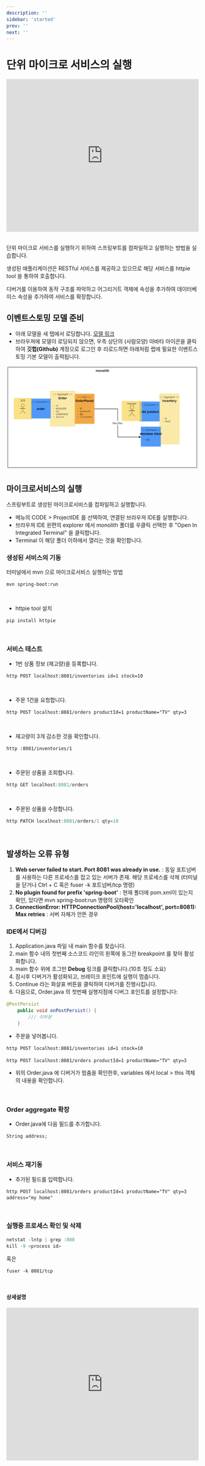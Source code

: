```yaml
---
description: ''
sidebar: 'started'
prev: ''
next: ''
---
```


# 단위 마이크로 서비스의 실행 

<div style = "height:400px; object-fit: cover;">
<iframe style = "width:100%; height:100%;" src="https://www.youtube.com/embed/x0hYVpwcl_A" title="YouTube video player" frameborder="0" allow="accelerometer; autoplay; clipboard-write; encrypted-media; gyroscope; picture-in-picture" allowfullscreen></iframe>
</div><br>

단위 마이크로 서비스를 실행하기 위하여 스프링부트를 컴파일하고 실행하는 방법을 실습합니다. 

생성된 애플리케이션은 RESTful 서비스를 제공하고 있으므로 해당 서비스를 httpie tool 을 통하여 호출합니다. 

디버거를 이용하여 동작 구조를 파악하고 어그리거트 객체에 속성을 추가하여 데이터베이스 속성을 추가하여 서비스를 확장합니다.

## 이벤트스토밍 모델 준비

- 아래 모델을 새 탭에서 로딩합니다.
[모델 링크](https://www.msaez.io/#/storming/7b59c53f12e372251cc3c83da8b2fd09)
- 브라우져에 모델이 로딩되지 않으면, 우측 상단의 (사람모양) 아바타 아이콘을 클릭하여 **깃헙(Github)** 계정으로 로그인 후 리로드하면 아래처럼 랩에 필요한 이벤트스토밍 기본 모델이 출력됩니다.   

![](../../src/img/cna1.png)

## 마이크로서비스의 실행

스프링부트로 생성된 마이크로서비스를 컴파일하고 실행합니다.

- 메뉴의 CODE > ProjectIDE 를 선택하여, 연결된 브라우져 IDE를 실행합니다.
- 브라우져 IDE 왼편의 explorer 에서 monolith 폴더를 우클릭 선택한 후 "Open In Integrated Terminal" 을 클릭합니다.
- Terminal 이 해당 폴더 이하에서 열리는 것을 확인합니다.

### 생성된 서비스의 기동
터미널에서 mvn 으로 마이크로서비스 실행하는 방법

```
mvn spring-boot:run
```
<br>

- httpie tool 설치
```
pip install httpie
```
<br>

### 서비스 테스트
- 1번  상품 정보 (재고량)을 등록합니다.

```
http POST localhost:8081/inventories id=1 stock=10
```
<br>

- 주문 1건을 요청합니다.
```
http POST localhost:8081/orders productId=1 productName="TV" qty=3
```
<br>

- 재고량이 3개 감소한 것을 확인합니다.
```
http :8081/inventories/1
```
<br>

- 주문된 상품을 조회합니다.
```java
http GET localhost:8081/orders
```
<br>

- 주문된 상품을 수정합니다.
```java
http PATCH localhost:8081/orders/1 qty=10
```
<br>

## 발생하는 오류 유형
1. **Web server failed to start. Port 8081 was already in use.** : 동일 포트넘버를 사용하는 다른 프로세스를 잡고 있는 서버가 존재. 해당 프로세스를 삭제 (터미널을 닫거나 Ctrl + C 혹은 fuser -k 포트넘버/tcp 명령)
1. **No plugin found for prefix 'spring-boot'**
: 현재 폴더에 pom.xml이 있는지 확인, 있다면 mvn spring-boot:run 명령의 오타확인
1. **ConnectionError: HTTPConnectionPool(host='localhost', port=8081): Max retries**
: 서버 자체가 안뜬 경우

### IDE에서 디버깅
1. Application.java 파일 내 main 함수를 찾습니다.
2. main 함수 내의 첫번째 소스코드 라인의 왼쪽에 동그란 breakpoint 를 찾아 활성화합니다.
3. main 함수 위에 조그만 **Debug** 링크를 클릭합니다.(10초 정도 소요)
4. 잠시후 디버거가 활성화되고, 브레이크 포인트에 실행이 멈춥니다.
5. Continue 라는 화살표 버튼을 클릭하여 디버거를 진행시킵니다.
6. 다음으로, Order.java 의 첫번째 실행지점에 디버그 포인트를 설정합니다:
```java
@PostPersist
    public void onPostPersist() {
        /// 이부분
    }
```
- 주문을 넣어봅니다.
```
http POST localhost:8081/inventories id=1 stock=10

http POST localhost:8081/orders productId=1 productName="TV" qty=3
```
- 위의 Order.java 에 디버거가 멈춤을 확인한후, variables 에서 local > this 객체의 내용을 확인합니다.
<br>

### Order aggregate 확장
- Order.java에 다음 필드를 추가합니다.
```
String address;
```
<br>

### 서비스 재기동
- 추가된 필드를 입력합니다.
```
http POST localhost:8081/orders productId=1 productName="TV" qty=3 address="my home"
```
<br>

### 실행중 프로세스 확인 및 삭제

```java
netstat -lntp | grep :808 
kill -9 <process id>
```
혹은
```
fuser -k 8081/tcp
```
<br> 

#### 상세설명

<div style = "height:400px; object-fit: cover;">
<iframe style = "width:100%; height:100%;" src="https://www.youtube.com/embed/J6yqEJrQUyk" title="YouTube video player" frameborder="0" allow="accelerometer; autoplay; clipboard-write; encrypted-media; gyroscope; picture-in-picture" allowfullscreen></iframe>
</div>
